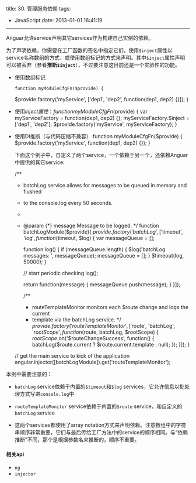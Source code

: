 title: 30. 管理服务依赖
tags:
  - JavaScript
date: 2013-01-01 16:41:19
---

Anguar允许service声明其它services作为构建自己实例的依赖。

为了声明依赖，你需要在工厂函数的签名中指定它们，使用`$inject`属性以service名称数组的方式，或使用数组标记的方式来声明。其中`$inject`属性声明可以被丢弃（参看**推断`$inject`**），不过要注意这目前还是一个实验性的功能。

*   使用数组标记

        function myModuleCfgFn($provide) {
    $provide.factory('myService', ['dep1', 'dep2', function(dep1, dep2) {}]);
    }

*   使用$inject属性：
    function myModuleCfgFn($provide) {
    var myServiceFactory = function(dep1, dep2) {};
    myServiceFactory.$inject = ['dep1', 'dep2'];
    $provide.factory('myService', myServiceFactory);
    }

*   使用DI推断（与代码压缩不兼容）
    function myModuleCfgFn($provide) {
    $provide.factory('myService', function(dep1, dep2) {});
    }

    下面这个例子中，自定义了两个service，一个依赖于另一个，还依赖Anguar中提供的其它service:

    /**
     * batchLog service allows for messages to be queued in memory and flushed
     * to the console.log every 50 seconds.
     *
     * @param {*} message Message to be logged.
     */
      function batchLogModule($provide){
        $provide.factory('batchLog', ['$timeout', '$log', function($timeout, $log) {
          var messageQueue = [];

          function log() {
            if (messageQueue.length) {
              $log('batchLog messages: ', messageQueue);
              messageQueue = [];
            }
            $timeout(log, 50000);
          }

          // start periodic checking
          log();

          return function(message) {
            messageQueue.push(message);
          }
        }]);

        /**
         * routeTemplateMonitor monitors each $route change and logs the current
         * template via the batchLog service.
         */
        $provide.factory('routeTemplateMonitor',
                    ['$route', 'batchLog', '$rootScope',
             function($route,   batchLog,   $rootScope) {
          $rootScope.$on('$routeChangeSuccess', function() {
            batchLog($route.current ? $route.current.template : null);
          });
        }]);
      }

      // get the main service to kick of the application
      angular.injector([batchLogModule]).get('routeTemplateMonitor');

本例中需要注意的：

*   `batchLog` service依赖于内置的`$timeout`和`$log` services，它允许信息以批处理方式写进`console.log`中

*   `routeTemplateMonitor` service依赖于内置的`$route` service，和自定义的`batchLog` service

*   这两个services都使用了array notation方式来声明依赖。注意数组中的字符串顺序非常重要，它们与最后传给工厂方法中的service的顺序相同。与“依赖推断”不同，那个是根据参数名来推断的，顺序不重要。

#### 相关api

*   `ng`
*   `injector`